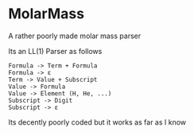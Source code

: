 # MolarMass
 A rather poorly made molar mass parser

Its an LL(1) Parser as follows
```
Formula -> Term + Formula
Formula -> ε
Term -> Value + Subscript
Value -> Formula
Value -> Element (H, He, ...)
Subscript -> Digit
Subscript -> ε
```

Its decently poorly coded but it works as far as I know